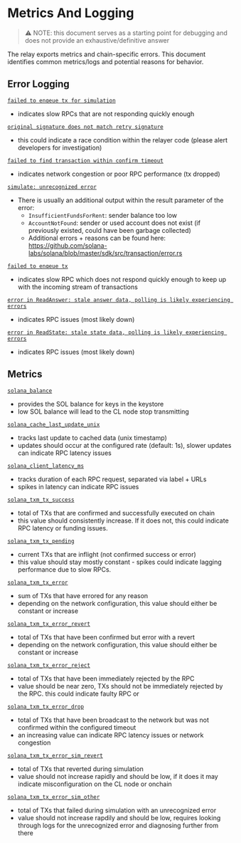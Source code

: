 # Metrics And Logging

> :warning: NOTE: this document serves as a starting point for debugging and does not provide an exhaustive/definitive answer

The relay exports metrics and chain-specific errors. This document identifies common metrics/logs and potential reasons for behavior.

## Error Logging

[`failed to enqeue tx for simulation`](https://github.com/goplugin/plugin-solana/blob/a2ff2b377b72d06dc85b5242d93bb2f974967145/pkg/solana/txm/txm.go#L129)

* indicates slow RPCs that are not responding quickly enough

[`original signature does not match retry signature`](https://github.com/goplugin/plugin-solana/blob/a2ff2b377b72d06dc85b5242d93bb2f974967145/pkg/solana/txm/txm.go#L301)

* this could indicate a race condition within the relayer code (please alert developers for investigation)

[`failed to find transaction within confirm timeout`](https://github.com/goplugin/plugin-solana/blob/a2ff2b377b72d06dc85b5242d93bb2f974967145/pkg/solana/txm/txm.go#L372)

* indicates network congestion or poor RPC performance (tx dropped)

[`simulate: unrecognized error`](https://github.com/goplugin/plugin-solana/blob/a2ff2b377b72d06dc85b5242d93bb2f974967145/pkg/solana/txm/txm.go#L494)

* There is usually an additional output within the result parameter of the error:
  * `InsufficientFundsForRent`: sender balance too low
  * `AccountNotFound`: sender or used account does not exist (if previously existed, could have been garbage collected)
  * Additional errors + reasons can be found here: https://github.com/solana-labs/solana/blob/master/sdk/src/transaction/error.rs 

[`failed to enqeue tx`](https://github.com/goplugin/plugin-solana/blob/a2ff2b377b72d06dc85b5242d93bb2f974967145/pkg/solana/txm/txm.go#L528)

* indicates slow RPC which does not respond quickly enough to keep up with the incoming stream of transactions

[`error in ReadAnswer: stale answer data, polling is likely experiencing errors`](https://github.com/goplugin/plugin-solana/blob/a2ff2b377b72d06dc85b5242d93bb2f974967145/pkg/solana/transmissions_cache.go#L110C21-L110C98)

* indicates RPC issues (most likely down)

[`error in ReadState: stale state data, polling is likely experiencing errors`](https://github.com/goplugin/plugin-solana/blob/a2ff2b377b72d06dc85b5242d93bb2f974967145/pkg/solana/state_cache.go#L114C21-L114C96)

* indicates RPC issues (most likely down)

## Metrics

[`solana_balance`](https://github.com/goplugin/plugin-solana/blob/4ca9bcc8264d89c7527897e729281e13f37852f1/pkg/solana/monitor/prom.go#L14)

* provides the SOL balance for keys in the keystore
* low SOL balance will lead to the CL node stop transmitting

[`solana_cache_last_update_unix`](https://github.com/goplugin/plugin-solana/blob/4ca9bcc8264d89c7527897e729281e13f37852f1/pkg/solana/monitor/prom.go#L18)

* tracks last update to cached data (unix timestamp)
* updates should occur at the configured rate (default: 1s), slower updates can indicate RPC latency issues

[`solana_client_latency_ms`](https://github.com/goplugin/plugin-solana/blob/4ca9bcc8264d89c7527897e729281e13f37852f1/pkg/solana/monitor/prom.go#L23)

* tracks duration of each RPC request, separated via label + URLs
* spikes in latency can indicate RPC issues

[`solana_txm_tx_success`](https://github.com/goplugin/plugin-solana/blob/4ca9bcc8264d89c7527897e729281e13f37852f1/pkg/solana/txm/prom.go#L10)

* total of TXs that are confirmed and successfully executed on chain
* this value should consistently increase. If it does not, this could indicate RPC latency or funding issues.

[`solana_txm_tx_pending`](https://github.com/goplugin/plugin-solana/blob/4ca9bcc8264d89c7527897e729281e13f37852f1/pkg/solana/txm/prom.go#L16)

* current TXs that are inflight (not confirmed success or error)
* this value should stay mostly constant - spikes could indicate lagging performance due to slow RPCs.

[`solana_txm_tx_error`](https://github.com/goplugin/plugin-solana/blob/4ca9bcc8264d89c7527897e729281e13f37852f1/pkg/solana/txm/prom.go#L22)

* sum of TXs that have errored for any reason
* depending on the network configuration, this value should either be constant or increase

[`solana_txm_tx_error_revert`](https://github.com/goplugin/plugin-solana/blob/4ca9bcc8264d89c7527897e729281e13f37852f1/pkg/solana/txm/prom.go#L26)

* total of TXs that have been confirmed but error with a revert
* depending on the network configuration, this value should either be constant or increase

[`solana_txm_tx_error_reject`](https://github.com/goplugin/plugin-solana/blob/4ca9bcc8264d89c7527897e729281e13f37852f1/pkg/solana/txm/prom.go#L30)

* total of TXs that have been immediately rejected by the RPC
* value should be near zero, TXs should not be immediately rejected by the RPC. this could indicate faulty RPC or 

[`solana_txm_tx_error_drop`](https://github.com/goplugin/plugin-solana/blob/4ca9bcc8264d89c7527897e729281e13f37852f1/pkg/solana/txm/prom.go#L34)

* total of TXs that have been broadcast to the network but was not confirmed within the configured timeout
* an increasing value can indicate RPC latency issues or network congestion

[`solana_txm_tx_error_sim_revert`](https://github.com/goplugin/plugin-solana/blob/4ca9bcc8264d89c7527897e729281e13f37852f1/pkg/solana/txm/prom.go#L38)

* total of TXs that reverted during simulation
* value should not increase rapidly and should be low, if it does it may indicate misconfiguration on the CL node or onchain

[`solana_txm_tx_error_sim_other`](https://github.com/goplugin/plugin-solana/blob/4ca9bcc8264d89c7527897e729281e13f37852f1/pkg/solana/txm/prom.go#L38)

* total of TXs that failed during simulation with an unrecognized error
* value should not increase rapdily and should be low, requires looking through logs for the unrecognized error and diagnosing further from there

